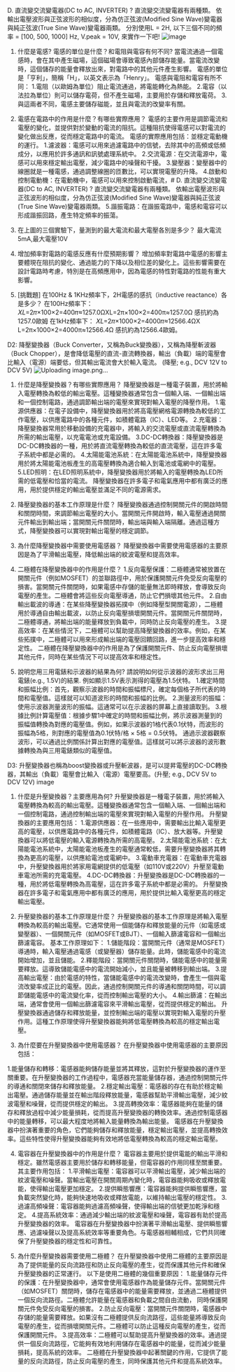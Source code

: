 D. 直流變交流變電器(DC to AC, INVERTER) ? 直流變交流變電器有兩種類。 依輸出電壓波形與正弦波形的相似度，分為仿正弦波(Modified Sine Wave)變電器與純正弦波(True Sine Wave)變電器兩類。
分別使用L = 2H, 以下三個不同的頻率 = [100, 500, 1000] Hz, V.peak = 10V, 來實作一下吧!
![image](https://github.com/Damn-666/EC2024/assets/162285202/3c702734-6cbd-4d31-8d5c-c2c8d377c883)


1. 什麼是電感? 電感的單位是什麼？和電阻與電容有何不同?
當電流通過一個電感時，會在其中產生磁場，這個磁場會導致電感內部儲存能量。當電流改變時，這個儲存的能量會釋放出來，對電路中的其他元件產生影響。 電感的單位是「亨利」，簡稱「H」，以英文表示為「Henry」。 電感與電阻和電容有所不同： 1.電阻（以歐姆為單位）阻止電流通過，將電能轉化為熱能。 2.電容（以法拉為單位）則可以儲存電荷，但不產生磁場，主要用於存儲和釋放電荷。 3.與這兩者不同，電感主要儲存磁能，並且與電流的改變率有關。

2. 電感在電路中的作用是什麼？有哪些實際應用？
電感的主要作用是調節電流和電壓的變化，並提供對於變動的電流的阻抗。這種阻抗使得電感可以對電流的變化做出反應，從而穩定電路中的電流。 電感的實際應用包括：並穩定電動機的運行。 1.濾波器：電感可以用來過濾電路中的信號，去除其中的高頻或低頻成分，以應用於許多通訊和訊號處理系統中。 2.交流電源：在交流電源中，電感可以用來穩定輸出電壓，減少電路中的噪聲和干擾。 3.變壓器：變壓器中的線圈就是一種電感，通過調整線圈的匝數比，可以實現電壓的升降。 4.啟動和控制電動機：在電動機中，電感可以用來控制啟動電流，# D. 直流變交流變電器(DC to AC, INVERTER) ? 直流變交流變電器有兩種類。 依輸出電壓波形與正弦波形的相似度，分為仿正弦波(Modified Sine Wave)變電器與純正弦波(True Sine Wave)變電器兩類。 5.諧振電路：在諧振電路中，電感和電容可以形成諧振回路，產生特定頻率的振蕩。

2. 在上圖的三個實驗下，量測到的最大電流和最大電壓各別是多少？
最大電流5mA,最大電壓10V

3. 增加頻率對電路的電感反應有什麼預期影響？
增加頻率對電路中電感的影響主要體現在阻抗的變化、通過能力的下降以及相位差的變化上。這些影響需要在設計電路時考慮，特別是在高頻應用中，因為電感的特性對電路的性能有重大影響。

4. [挑戰題] 在100Hz & 1KHz頻率下，2H電感的感抗（inductive reactance）各是多少？
在100Hz頻率下： 𝑋𝐿=2𝜋×100×2=400𝜋≈1257.0ΩXL=2π×100×2=400π≈1257.0Ω 感抗約為1257.0歐姆 在1kHz頻率下： 𝑋𝐿=2𝜋×1000×2=4000𝜋≈12566.4ΩX L=2π×1000×2=4000π≈12566.4Ω 感抗約為12566.4歐姆。

D2: 降壓變換器（Buck Converter，又稱為Buck變換器），又稱為降壓斬波器（Buck Chopper），是會降低電壓的直流-直流轉換器，輸出（負載）端的電壓會比輸入（電源）端要低，但其輸出電流會大於輸入電流。 (降壓; e.g., DCV 12V to DCV 5V)
![Uploading image.png…]()


1. 什麼是降壓變換器？有哪些實際應用？
降壓變換器是一種電子裝置，用於將輸入電壓轉換為較低的輸出電壓。這種變換器通常包含一個輸入端、一個輸出端和一個控制電路，通過調節輸出端的電壓來實現對輸入電壓的降壓作用。 1.電源供應器：在電子設備中，降壓變換器用於將高電壓網格電源轉換為較低的工作電壓，以供應電路中的各種元件，如積體電路（IC）、LED等。 2.充電器：降壓變換器常用於移動設備的充電器中，將輸入的交流電壓或直流電壓轉換為所需的輸出電壓，以充電電池或充電設備。 3.DC-DC轉換器：降壓變換器是DC-DC轉換器的一種，用於將直流電壓轉換為較低的直流電壓，這在許多電子系統中都是必需的。 4.太陽能電池系統：在太陽能電池系統中，降壓變換器用於將太陽能電池板產生的高電壓轉換為適合輸入到電池或電網中的電壓。 5.LED照明：在LED照明系統中，降壓變換器用於將輸入的電壓轉換為LED所需的低電壓和恰當的電流。 降壓變換器在許多電子和電氣應用中都有廣泛的應用，用於提供穩定的輸出電壓並滿足不同的電源需求。

2. 降壓變換器的基本工作原理是什麼？
降壓變換器通過控制開關元件的開啟時間和關閉時間，來調節輸出電壓的大小。當開關元件開啟時，輸入電壓通過開關元件輸出到輸出端；當開關元件關閉時，輸出端與輸入端隔離。通過這種方式，降壓變換器可以實現對輸出電壓的穩定調節。

3. 為什麼降壓變換器中需要使用電感器？
降壓變換器中需要使用電感器的主要原因是為了平滑輸出電壓，降低輸出端的紋波電壓和提高效率。

4. 二極體在降壓變換器中的作用是什麼？
1.反向電壓保護：二極體通常被放置在開關元件（例如MOSFET）的並聯路徑中，用於保護開關元件免受反向電壓的損害。當開關元件關閉時，如果電感中存儲的能量無法即時釋放，會導致反向電壓的產生。二極體會將這些反向電壓導通，防止它們損壞其他元件。 2.自由輸出載波的導通：在某些降壓變換器拓撲中（例如降壓型開關電源），二極體用於導通自由輸出載波，以防止反向電壓損壞開關元件。當開關元件關閉時，二極體導通，將輸出端的能量釋放到負載中，同時防止反向電壓的產生。 3.提高效率：在某些情況下，二極體可以幫助提高降壓變換器的效率。例如，在某些拓撲中，二極體可以用來形成輸出端的電壓回饋回路，進一步提高效率和穩定性。 二極體在降壓變換器中的作用是為了保護開關元件、防止反向電壓損壞其他元件，同時在某些情況下可以提高效率和穩定性。

5. 說明您用三用電錶和示波器的結果為何? 請說明如何從示波器的波形求出三用電錶(e.g., 1.5V)的結果.
例如顯示1.5V表示測得的電壓為1.5伏特。 1.確定時間和振幅比例：首先，觀察示波器的時間和振幅標尺，確定每個格子所代表的時間和電壓值。這樣就可以知道波形的時間和振幅的比例。 2.測量波形的振幅：使用示波器測量波形的振幅。這通常可以在示波器的屏幕上直接讀取到。 3.根據比例計算電壓值：根據步驟1中確定的時間和振幅比例，將示波器測量到的振幅值轉換為對應的電壓值。例如，如果示波器的1格代表0.1伏特，而波形的振幅為5格，則對應的電壓值為0.1伏特/格 × 5格 = 0.5伏特。 通過示波器觀察波形，可以通過比例關係計算出對應的電壓值。這樣就可以將示波器的波形數據轉換為與三用電錶類似的電壓值。

D3: 升壓變換器也稱為boost變換器或升壓斬波器，是可以提昇電壓的DC-DC轉換器，其輸出（負載）電壓會比輸入（電源）電壓要高。(升壓; e.g., DCV 5V to DCV 12V)
image

1. 什麼是升壓變換器？主要應用為何?
升壓變換器是一種電子裝置，用於將輸入電壓轉換為較高的輸出電壓。這種變換器通常包含一個輸入端、一個輸出端和一個控制電路，通過控制輸出端的電壓來實現對輸入電壓的升壓作用。 升壓變換器的主要應用包括： 1.電源供應器：在一些應用中，需要輸出比輸入電壓更高的電壓，以供應電路中的各種元件，如積體電路（IC）、放大器等。升壓變換器可以將低電壓的輸入電源轉換為所需的高電壓。 2.太陽能電池系統：在太陽能電池系統中，太陽能電池板產生的電壓通常較低，需要升壓變換器將其轉換為更高的電壓，以供應給電池或電網中。 3.電動車充電器：在電動車充電器中，升壓變換器用於將家用電網提供的低電壓（如110V或220V）升壓至電動車電池所需的充電電壓。 4.DC-DC轉換器：升壓變換器是DC-DC轉換器的一種，用於將低電壓轉換為高電壓，這在許多電子系統中都是必需的。 升壓變換器在許多電子和電氣應用中都有廣泛的應用，用於提供比輸入電壓更高的穩定輸出電壓。

2. 升壓變換器的基本工作原理是什麼？
升壓變換器的基本工作原理是將輸入電壓轉換為較高的輸出電壓。它通常使用一個能儲存和釋放能量的元件（如電感或變壓器）、一個開關元件（如MOSFET或BJT）、一個輸入篩濾電容和一個輸出篩濾電容。 基本工作原理如下： 1.儲能階段：當開關元件（通常是MOSFET）導通時，輸入電壓通過電感（或變壓器）儲存能量。此時，儲能電感中的電流開始增加，並且儲能。 2.釋能階段：當開關元件關閉時，儲能電感中的能量需要釋放。這導致儲能電感中的電流開始減小，並且能量被轉移到輸出端。 3.提高輸出電壓：由於電感的特性，當儲能電感中的電流改變時，會產生一個與電流改變率成正比的電壓。因此，通過控制開關元件的導通和關閉時間，可以調節儲能電感中的電流變化率，從而控制輸出電壓的大小。 4.輸出篩濾：在輸出端，通常會使用一個輸出篩濾電容來平滑輸出電壓，從而提供穩定的輸出。 升壓變換器通過儲存和釋放能量，並控制輸出端的電壓以實現對輸入電壓的升壓作用。這種工作原理使得升壓變換器能夠將低電壓轉換為較高的穩定輸出電壓。

3. 為什麼要在升壓變換器中使用電感器？
在升壓變換器中使用電感器的主要原因包括：

1.能量儲存和轉移：電感器能夠儲存能量並將其釋放，這對於升壓變換器的運作至關重要。在升壓變換器的工作過程中，電感器充當能量儲存器，通過控制開關元件的導通和關閉來儲存和釋放能量。 2.穩定輸出電壓：電感器的存在有助於穩定輸出電壓。通過儲存能量並在輸出階段釋放能量，電感器幫助平滑輸出電壓，減少紋波電壓和噪聲，從而提供穩定的輸出。 3.提高轉換效率：電感器能夠在能量的儲存和釋放過程中減少能量損耗，從而提高升壓變換器的轉換效率。通過控制電感器中的能量轉移，可以最大程度地將輸入能量轉換為輸出能量。 電感器在升壓變換器中扮演著重要的角色，它們能夠儲存和釋放能量，穩定輸出電壓，並提高轉換效率。這些特性使得升壓變換器能夠有效地將低電壓轉換為較高的穩定輸出電壓。

4. 電容器在升壓變換器中的作用是什麼？
電容器主要用於提供電能的輸出平滑和穩定。雖然電感器主要用於儲存和轉移能量，但電容器的作用同樣至關重要。 其主要作用包括： 1.平滑輸出電壓：電容器可以平滑輸出電壓，減少輸出端的紋波電壓和噪聲。當輸出電壓在開關周期內變化時，電容器能夠吸收或釋放電能，使得輸出電壓更加穩定。 2.提供瞬態響應：電容器能夠提供瞬態響應，當負載突然變化時，能夠快速地吸收或釋放電能，以維持輸出電壓的穩定性。 3.過濾高頻噪聲：電容器能夠過濾高頻噪聲，使得輸出端的信號更加乾淨和穩定。 4.提高系統效率：通過減少輸出端的紋波電壓和噪聲，電容器有助於提高升壓變換器的效率。 電容器在升壓變換器中扮演著平滑輸出電壓、提供瞬態響應、過濾噪聲以及提高系統效率等重要角色。与電感器相輔相成，它們共同確保了升壓變換器的穩定性和可靠性。

5. 為什麼升壓變換器需要使用二極體？
在升壓變換器中使用二極體的主要原因是為了提供能量的反向流路徑和防止反向電壓的產生，從而保護其他元件和確保升壓變換器的正常運行。 以下是使用二極體的幾個重要原因： 1.能量儲存元件的保護：在升壓變換器中，通常會使用電感器作為能量儲存元件。當開關元件（如MOSFET）關閉時，儲存在電感器中的能量需要釋放，並通過二極體提供一個反向流路徑。二極體允許能量在電感器和負載之間自由流動， 同時保護開關元件免受反向電壓的損害。 2.防止反向電壓：當開關元件關閉時，電感器中存儲的能量需要釋放。如果沒有二極體提供反向流路徑，這些能量將導致反向電壓的產生，從而損壞開關元件。二極體可以防止這種反向電壓的產生，從而保護開關元件。 3.提高效率：二極體可以幫助提高升壓變換器的效率。通過提供一個反向流路徑，它能夠有效地利用儲存在電感器中的能量，從而減少能量損耗，提高系統的效率。 二極體在升壓變換器中起著關鍵的作用，它提供了能量的反向流路徑，防止反向電壓的產生，同時保護其他元件和提高系統效率。
